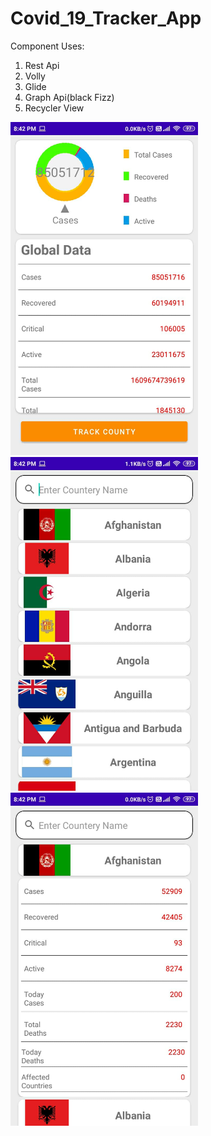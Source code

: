# Covid_19_Tracker_App
Component Uses:
1) Rest Api
2) Volly 
3) Glide
4) Graph Api(black Fizz)
5) Recycler View

<img src="images/WhatsApp Image 2021-01-03 at 8.43.35 PM (2).jpeg" width="300"/>
<img src="images/WhatsApp Image 2021-01-03 at 8.43.35 PM (1).jpeg" width="300"/>
<img src="images/WhatsApp Image 2021-01-03 at 8.43.35 PM.jpeg" width="300"/>
